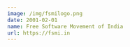 ```yaml
---
image: /img/fsmilogo.png
date: 2001-02-01
name: Free Software Movement of India
url: https://fsmi.in
---
```

